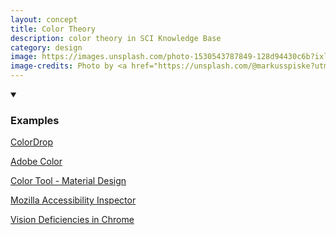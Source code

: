 ```yaml
---
layout: concept
title: Color Theory
description: color theory in SCI Knowledge Base
category: design
image: https://images.unsplash.com/photo-1530543787849-128d94430c6b?ixlib=rb-1.2.1&ixid=eyJhcHBfaWQiOjEyMDd9&auto=format&fit=crop&w=1950&q=80
image-credits: Photo by <a href="https://unsplash.com/@markusspiske?utm_source=unsplash&amp;utm_medium=referral&amp;utm_content=creditCopyText">Markus Spiske</a> on <a href="/s/photos/color?utm_source=unsplash&amp;utm_medium=referral&amp;utm_content=creditCopyText">Unsplash</a>
---
```


<details markdown="1" open>
<summary><h3>Examples</h3></summary> 

[ColorDrop](https://colordrop.io/)  

[Adobe Color](https://color.adobe.com/create/color-wheel) 

[Color Tool - Material Design](https://material.io/resources/color/)

[Mozilla Accessibility Inspector](https://developer.mozilla.org/en-US/docs/Tools/Accessibility_inspector)

[Vision Deficiencies in Chrome](https://twitter.com/mathias/status/1237393102635012101?s=20)

</details>



